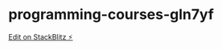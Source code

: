 # programming-courses-gln7yf

[Edit on StackBlitz ⚡️](https://stackblitz.com/edit/programming-courses-gln7yf)